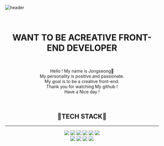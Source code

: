 ![header](https://capsule-render.vercel.app/api?type=soft&color=auto&customColorList=12&height=200&section=header&text=DREAM%20COME%20TRUE👊&fontSize=40)
<br><br><br>

<h1 align="center">WANT TO BE ACREATIVE FRONT-END DEVELOPER</h2><br>
<p align="center">
Hello ! My name is Jongseong👋<br>
My personality is positive and passionate.<br>
My goal is to be a creative front-end.<br>
Thank you for watching My github !<br>
Have a Nice day !
</p><br>

<h2 align="center">🌸TECH STACK🌸</h2><hr>
<p align="center">
<img src="https://img.shields.io/badge/HTML-E34F26?style=flat&logo=HTML5&logoColor=white">  
<img src="https://img.shields.io/badge/CSS-1572B6?style=flat&logo=CSS3&logoColor=white">
<img src="https://img.shields.io/badge/Sass-CC6699?style=flat&logo=Sass&logoColor=white">
<img src="https://img.shields.io/badge/Bootstrap-7952B3?style=flat&logo=Bootstrap&logoColor=white">
<img src="https://img.shields.io/badge/JavaScript-F7DF1E?style=flat&logo=JavaScript&logoColor=white">
<img src="https://img.shields.io/badge/jQuery-0769AD?style=flat&logo=jQuery&logoColor=white"><br>
<img src="https://img.shields.io/badge/Node-339933?style=flat&logo=Node.js&logoColor=white">
<img src="https://img.shields.io/badge/Vue-4FC08D?style=flat&logo=Vue.js&logoColor=white">
<img src="https://img.shields.io/badge/React-61DAFB?style=flat&logo=React&logoColor=white">
<img src="https://img.shields.io/badge/Git-F05032?style=flat&logo=Git&logoColor=white">
</p>
